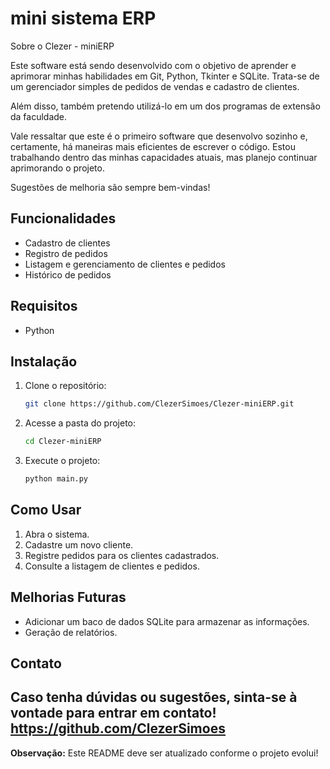 # mini sistema ERP

Sobre o Clezer - miniERP

Este software está sendo desenvolvido com o objetivo de aprender e aprimorar minhas 
habilidades em Git, Python, Tkinter e SQLite. Trata-se de um gerenciador simples de pedidos 
de vendas e cadastro de clientes.

Além disso, também pretendo utilizá-lo em um dos programas de extensão da faculdade.

Vale ressaltar que este é o primeiro software que desenvolvo sozinho e, certamente, 
há maneiras mais eficientes de escrever o código. Estou trabalhando dentro das minhas 
capacidades atuais, mas planejo continuar aprimorando o projeto.

Sugestões de melhoria são sempre bem-vindas! 

##  Funcionalidades

- Cadastro de clientes
- Registro de pedidos
- Listagem e gerenciamento de clientes e pedidos
- Histórico de pedidos

##  Requisitos

- Python

##  Instalação

1. Clone o repositório:
   ```bash
   git clone https://github.com/ClezerSimoes/Clezer-miniERP.git
   ```
2. Acesse a pasta do projeto:
   ```bash
   cd Clezer-miniERP
   ```
3. Execute o projeto:
   ```bash
   python main.py
   ```

##  Como Usar

1. Abra o sistema.
2. Cadastre um novo cliente.
3. Registre pedidos para os clientes cadastrados.
4. Consulte a listagem de clientes e pedidos.

##  Melhorias Futuras

- Adicionar um baco de dados SQLite para armazenar as informações.
- Geração de relatórios.

##  Contato

Caso tenha dúvidas ou sugestões, sinta-se à vontade para entrar em contato!
https://github.com/ClezerSimoes
---

**Observação:** Este README deve ser atualizado conforme o projeto evolui! 